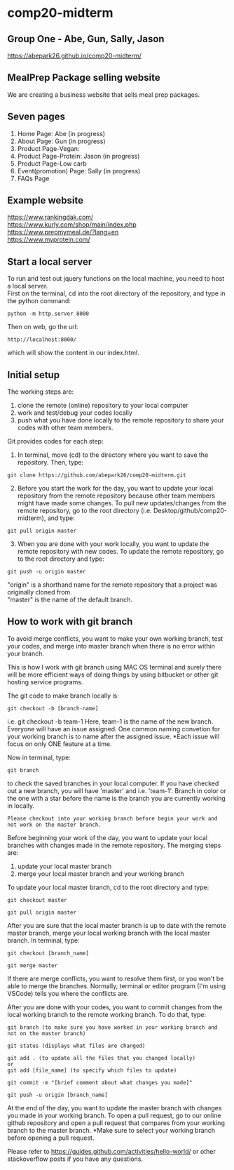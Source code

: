 # comp20-midterm

## Group One - Abe, Gun, Sally, Jason
https://abepark26.github.io/comp20-midterm/

## MealPrep Package selling website
We are creating a business website that sells meal prep packages. 

## Seven pages
1. Home Page: Abe (in progress)
2. About Page: Gun (in progress)
3. Product Page-Vegan: 
4. Product Page-Protein: Jason (in progress)
5. Product Page-Low carb
6. Event(promotion) Page: Sally (in progress)
7. FAQs Page

## Example website
https://www.rankingdak.com/ \
https://www.kurly.com/shop/main/index.php \
https://www.prepmymeal.de/?lang=en \
https://www.myprotein.com/

## Start a local server
To run and test out jquery functions on the local machine, 
you need to host a local server. \
First on the terminal, cd into the root directory of the repository, and type in the python command: 
```
python -m http.server 8000
```
Then on web, go the url: 
```
http://localhost:8000/
```
which will show the content in our index.html.

## Initial setup
The working steps are: 
1. clone the remote (online) repository to your local computer
2. work and test/debug your codes locally
3. push what you have done locally to the remote repository to share your codes with other team members.

Git provides codes for each step: 
1. In terminal, move (cd) to the directory where you want to save the repository. Then, type: 
```
git clone https://github.com/abepark26/comp20-midterm.git
```
2. Before you start the work for the day, you want to update your local repository from the remote repository because other team members might have made some changes. To pull new updates/changes from the remote repository, go to the root directory (i.e. Desktop/github/comp20-midterm), and type: 
```
git pull origin master
```
3. When you are done with your work locally, you want to update the remote repository with new codes. To update the remote repository, go to the root directory and type: 
```
git push -u origin master
```
"origin" is a shorthand name for the remote repository that a project was originally cloned from. \
"master" is the name of the default branch.

## How to work with git branch
To avoid merge conflicts, you want to make your own working branch, test your codes, and merge into master branch when there is no error within your branch.

This is how I work with git branch using MAC OS terminal and surely there will be more efficient ways of doing things by using bitbucket or other git hosting service programs.

The git code to make branch locally is:
```
git checkout -b [branch-name]
```
i.e. git checkout -b team-1
Here, team-1 is the name of the new branch. Everyone will have an issue assigned. One common naming convetion for your working branch is to name after the assigned issue. *Each issue will focus on only ONE feature at a time.

Now in terminal, type: 
```
git branch
```
to check the saved branches in your local computer. If you have checked out a new branch, you will have 'master' and i.e. 'team-1'. Branch in color or the one with a star before the name is the branch you are currently working in locally.
```
Please checkout into your working branch before begin your work and not work on the master branch.
```

Before beginning your work of the day, you want to update your local branches with changes made in the remote repository. The merging steps are:  
1. update your local master branch
2. merge your local master branch and your working branch

To update your local master branch, cd to the root directory and type:
```
git checkout master

git pull origin master
```
After you are sure that the local master branch is up to date with the remote master branch, merge your local working branch with the local master branch. In terminal, type: 
```
git checkout [branch_name]

git merge master
```
If there are merge conflicts, you want to resolve them first, or you won't be able to merge the branches. Normally, terminal or editor program (I'm using VSCode) tells you where the conflicts are.

After you are done with your codes, you want to commit changes from the local working branch to the remote working branch. To do that, type: 
```
git branch (to make sure you have worked in your working branch and not on the master branch)

git status (displays what files are changed)

git add . (to update all the files that you changed locally)
or
git add [file_name] (to specify which files to update)

git commit -m "[brief comment about what changes you made]"

git push -u origin [branch_name]
```

At the end of the day, you want to update the master branch with changes you made in your working branch. To open a pull request, go to our online github repository and open a pull request that compares from your working branch to the master branch. *Make sure to select your working branch before opening a pull request.

Please refer to https://guides.github.com/activities/hello-world/ or other stackoverflow posts if you have any questions. 